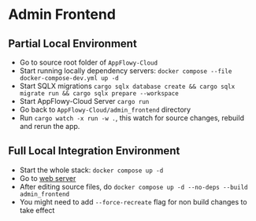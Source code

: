 # Admin Frontend

## Partial Local Environment

- Go to source root folder of `AppFlowy-Cloud`
- Start running locally dependency servers: `docker compose --file docker-compose-dev.yml up -d`
- Start SQLX migrations `cargo sqlx database create && cargo sqlx migrate run && cargo sqlx prepare --workspace`
- Start AppFlowy-Cloud Server `cargo run`
- Go back to `AppFlowy-Cloud/admin_frontend` directory
- Run `cargo watch -x run -w .`, this watch for source changes, rebuild and rerun the app.

## Full Local Integration Environment

- Start the whole stack: `docker compose up -d`
- Go to [web server](localhost)
- After editing source files, do `docker compose up -d --no-deps --build admin_frontend`
- You might need to add `--force-recreate` flag for non build changes to take effect
